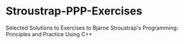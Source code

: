 # Stroustrap-PPP-Exercises
Selected Solutions to Exercises to Bjarne Stroustrap's Programming: Principles and Practice Using C++
